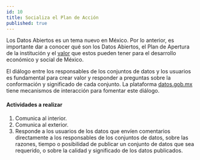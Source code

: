 ```yaml
---
id: 10
title: Socializa el Plan de Acción
published: true
---
```


Los Datos Abiertos es un tema nuevo en México. Por lo anterior, es importante dar a conocer qué son los Datos Abiertos, el Plan de Apertura de la institución y el [valor](http://datos.gob.mx/historias/) que estos pueden tener para el desarrollo económico y social de México.

El diálogo entre los responsables de los conjuntos de datos y los usuarios es fundamental para crear valor y responder a preguntas sobre la conformación y significado de cada conjunto. La plataforma [datos.gob.mx](http://datos.gob.mx) tiene mecanismos de interacción para fomentar este diálogo.

#### Actividades a realizar
1. Comunica al interior.
2. Comunica al exterior.
3. Responde a los usuarios de los datos que envíen comentarios directamente a los responsables de los conjuntos de datos, sobre las razones, tiempo o posibilidad de publicar un conjunto de datos que sea requerido, o sobre la calidad y significado de los datos publicados.